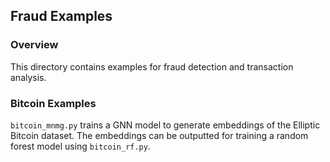 ## Fraud Examples

### Overview

This directory contains examples for fraud detection and transaction analysis.

### Bitcoin Examples

`bitcoin_mnmg.py` trains a GNN model to generate embeddings of the Elliptic Bitcoin dataset.
The embeddings can be outputted for training a random forest model using `bitcoin_rf.py`.
